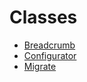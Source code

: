 # Classes

* [Breadcrumb](breadcrumb.md)
* [Configurator](configurator.md)
* [Migrate](migrate.md)


